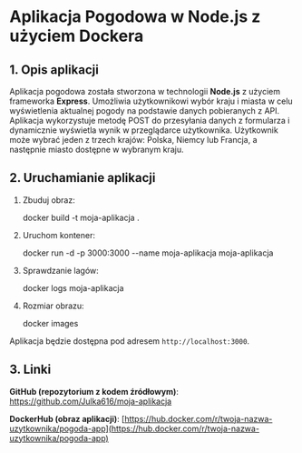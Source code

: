 
# Aplikacja Pogodowa w Node.js z użyciem Dockera

## 1. Opis aplikacji

Aplikacja pogodowa została stworzona w technologii **Node.js** z użyciem frameworka **Express**. Umożliwia użytkownikowi wybór kraju i miasta w celu wyświetlenia aktualnej pogody na podstawie danych pobieranych z API.
Aplikacja wykorzystuje metodę POST do przesyłania danych z formularza i dynamicznie wyświetla wynik w przeglądarce użytkownika.
Użytkownik może wybrać jeden z trzech krajów: Polska, Niemcy lub Francja, a następnie miasto dostępne w wybranym kraju.


## 2. Uruchamianie aplikacji

1. Zbuduj obraz:

   docker build -t moja-aplikacja .
   
2. Uruchom kontener:
   
   docker run -d -p 3000:3000 --name moja-aplikacja moja-aplikacja

3. Sprawdzanie lagów:
  
   docker logs moja-aplikacja

4. Rozmiar obrazu: 

   docker images

 Aplikacja będzie dostępna pod adresem `http://localhost:3000`.

## 3. Linki

**GitHub (repozytorium z kodem źródłowym)**: https://github.com/Julka616/moja-aplikacja

**DockerHub (obraz aplikacji)**: [https://hub.docker.com/r/twoja-nazwa-uzytkownika/pogoda-app](https://hub.docker.com/r/twoja-nazwa-uzytkownika/pogoda-app)

